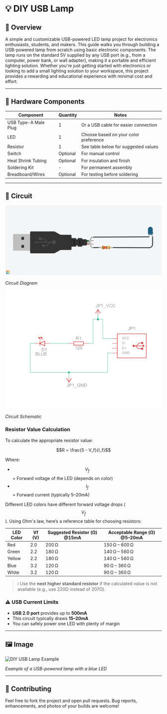 # 💡 DIY USB Lamp

## 📝 Overview

A simple and customizable USB-powered LED lamp project for electronics enthusiasts, students, and makers. This guide walks you through building a USB-powered lamp from scratch using basic electronic components. The lamp runs on the standard 5V supplied by any USB port (e.g., from a computer, power bank, or wall adapter), making it a portable and efficient lighting solution.
Whether you're just getting started with electronics or looking to add a small lighting solution to your workspace, this project provides a rewarding and educational experience with minimal cost and effort.

---

## 🔩 Hardware Components

| Component            | Quantity | Notes                               |
|----------------------|----------|--------------------------------------|
| USB Type-A Male Plug | 1        | Or a USB cable for easier connection |
| LED                  | 1        | Choose based on your color preference|
| Resistor             | 1        | See table below for suggested values |
| Switch               | Optional | For manual control                   |
| Heat Shrink Tubing   | Optional | For insulation and finish            |
| Soldering Kit        | -        | For permanent assembly               |
| Breadboard/Wires     | Optional | For testing before soldering         |

---

## 🔌 Circuit


![Circuit Diagram](images/diagram.png)

*Circuit Diagram*

![Circuit Schematic](images/schematic.png)

*Circuit Schematic*


### Resistor Value Calculation

To calculate the appropriate resistor value:

$$R = \frac{5 - V_f}{I_f}$$

Where:
- $$V_f$$ = Forward voltage of the LED (depends on color)
- $$I_f$$ = Forward current (typically 5–20mA)

Different LED colors have different forward voltage drops ($$V_f$$). Using Ohm's law, here’s a reference table for choosing resistors:


| LED Color | Vf (V) | Suggested Resistor (Ω) @15mA | Acceptable Range (Ω) @5–20mA |
|-----------|--------|-------------------------------|-------------------------------|
| Red       | 2.0    | 200 Ω                         | 150 Ω – 600 Ω                 |
| Green     | 2.2    | 180 Ω                         | 140 Ω – 560 Ω                 |
| Yellow    | 2.2    | 180 Ω                         | 140 Ω – 560 Ω                 |
| Blue      | 3.2    | 120 Ω                         | 90 Ω – 360 Ω                  |
| White     | 3.2    | 120 Ω                         | 90 Ω – 360 Ω                  |

> ℹ️ Use the **next higher standard resistor** if the calculated value is not available (e.g., use 220Ω instead of 207Ω).


### ⚠️ USB Current Limits

- **USB 2.0 port** provides up to **500mA**
- This circuit typically draws **15–20mA**
- You can safely power one LED with plenty of margin

---

## 🖼️ Image

![DIY USB Lamp Example](/images/usb_lamp_example.jpg)

*Example of a USB-powered lamp with a blue LED*

---

## 🤝 Contributing

Feel free to fork the project and open pull requests. Bug reports, enhancements, and photos of your builds are welcome!

